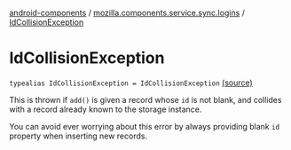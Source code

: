 [android-components](../index.md) / [mozilla.components.service.sync.logins](index.md) / [IdCollisionException](./-id-collision-exception.md)

# IdCollisionException

`typealias IdCollisionException = IdCollisionException` [(source)](https://github.com/mozilla-mobile/android-components/blob/master/components/service/sync-logins/src/main/java/mozilla/components/service/sync/logins/AsyncLoginsStorage.kt#L75)

This is thrown if `add()` is given a record whose `id` is not blank, and
collides with a record already known to the storage instance.

You can avoid ever worrying about this error by always providing blank
`id` property when inserting new records.

